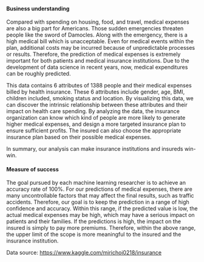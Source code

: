 #### Business understanding
Compared with spending on housing, food, and travel, medical expenses are also a big part for Americans. Those sudden emergencies threaten people like the sword of Damocles. Along with the emergency, there is a high medical bill which is unacceptable. Even for medical events within the plan, additional costs may be incurred because of unpredictable processes or results. Therefore, the prediction of medical expenses is extremely important for both patients and medical insurance institutions. Due to the development of data science in recent years, now, medical expenditures can be roughly predicted.

This data contains 6 attributes of 1388 people and their medical expenses billed by health insurance. These 6 attributes include gender, age, BMI, children included, smoking status and location. By visualizing this data, we can discover the intrinsic relationship between these attributes and their impact on health care spending. By analyzing the data, the insurance organization can know which kind of people are more likely to generate higher medical expenses, and design a more targeted insurance plan to ensure sufficient profits. The insured can also choose the appropriate insurance plan based on their possible medical expenses.

In summary, our analysis can make insurance institutions and insureds win-win.

#### Measure of success
The goal pursued by each machine learning researcher is to achieve an accuracy rate of 100%. For our predictions of medical expenses, there are many uncontrollable factors that may affect the final results, such as traffic accidents. Therefore, our goal is to keep the prediction in a range of high confidence and accuracy. Within this range, if the predicted value is low, the actual medical expenses may be high, which may have a serious impact on patients and their families. If the predictions is high, the impact on the insured is simply to pay more premiums. Therefore, within the above range, the upper limit of the scope is more meaningful to the insured and the insurance institution.

Data source: https://www.kaggle.com/mirichoi0218/insurance
